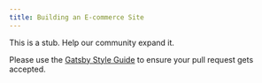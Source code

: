 ```yaml
---
title: Building an E-commerce Site
---
```


This is a stub. Help our community expand it.

Please use the [Gatsby Style Guide](/contributing/gatsby-style-guide/) to ensure your
pull request gets accepted.
